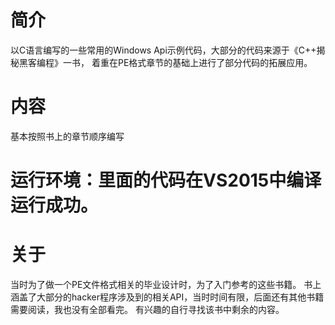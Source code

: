 # 简介
以C语言编写的一些常用的Windows Api示例代码，大部分的代码来源于《C++揭秘黑客编程》一书，
着重在PE格式章节的基础上进行了部分代码的拓展应用。

# 内容
基本按照书上的章节顺序编写

# 运行环境：里面的代码在VS2015中编译运行成功。

# 关于
当时为了做一个PE文件格式相关的毕业设计时，为了入门参考的这些书籍。
书上涵盖了大部分的hacker程序涉及到的相关API，当时时间有限，后面还有其他书籍需要阅读，我也没有全部看完。
有兴趣的自行寻找该书中剩余的内容。
